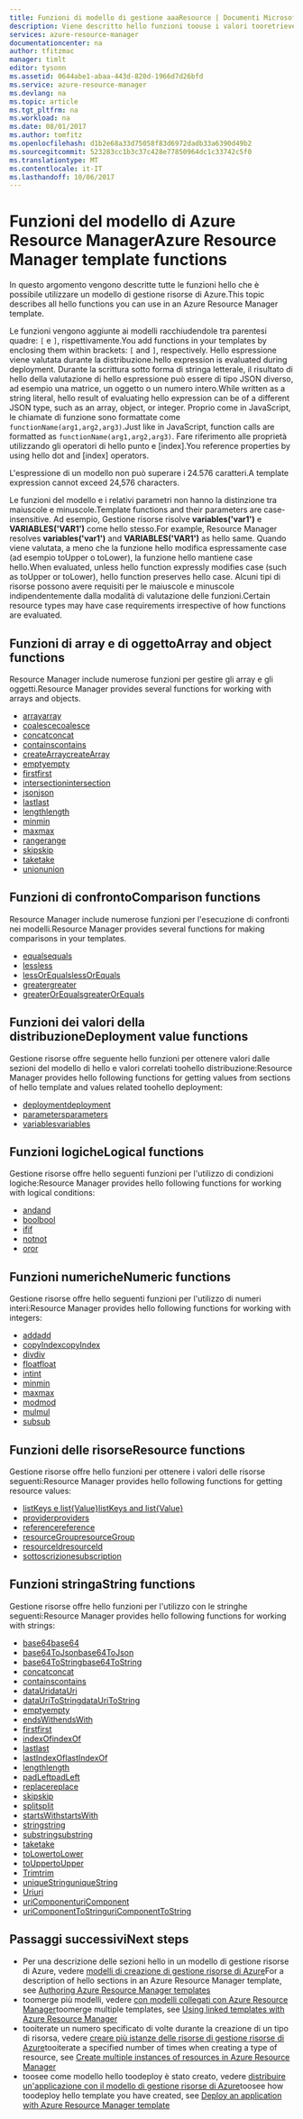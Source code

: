 ```yaml
---
title: Funzioni di modello di gestione aaaResource | Documenti Microsoft
description: Viene descritto hello funzioni toouse i valori tooretrieve un modello Gestione risorse di Azure, utilizzare le stringhe e valori numerici e recuperare le informazioni di distribuzione.
services: azure-resource-manager
documentationcenter: na
author: tfitzmac
manager: timlt
editor: tysonn
ms.assetid: 0644abe1-abaa-443d-820d-1966d7d26bfd
ms.service: azure-resource-manager
ms.devlang: na
ms.topic: article
ms.tgt_pltfrm: na
ms.workload: na
ms.date: 08/01/2017
ms.author: tomfitz
ms.openlocfilehash: d1b2e68a33d75058f83d6972dadb33a6390d49b2
ms.sourcegitcommit: 523283cc1b3c37c428e77850964dc1c33742c5f0
ms.translationtype: MT
ms.contentlocale: it-IT
ms.lasthandoff: 10/06/2017
---
```

# <a name="azure-resource-manager-template-functions"></a><span data-ttu-id="06823-103">Funzioni del modello di Azure Resource Manager</span><span class="sxs-lookup"><span data-stu-id="06823-103">Azure Resource Manager template functions</span></span>
<span data-ttu-id="06823-104">In questo argomento vengono descritte tutte le funzioni hello che è possibile utilizzare un modello di gestione risorse di Azure.</span><span class="sxs-lookup"><span data-stu-id="06823-104">This topic describes all hello functions you can use in an Azure Resource Manager template.</span></span>

<span data-ttu-id="06823-105">Le funzioni vengono aggiunte ai modelli racchiudendole tra parentesi quadre: `[` e `]`, rispettivamente.</span><span class="sxs-lookup"><span data-stu-id="06823-105">You add functions in your templates by enclosing them within brackets: `[` and `]`, respectively.</span></span> <span data-ttu-id="06823-106">Hello espressione viene valutata durante la distribuzione.</span><span class="sxs-lookup"><span data-stu-id="06823-106">hello expression is evaluated during deployment.</span></span> <span data-ttu-id="06823-107">Durante la scrittura sotto forma di stringa letterale, il risultato di hello della valutazione di hello espressione può essere di tipo JSON diverso, ad esempio una matrice, un oggetto o un numero intero.</span><span class="sxs-lookup"><span data-stu-id="06823-107">While written as a string literal, hello result of evaluating hello expression can be of a different JSON type, such as an array, object, or integer.</span></span> <span data-ttu-id="06823-108">Proprio come in JavaScript, le chiamate di funzione sono formattate come `functionName(arg1,arg2,arg3)`.</span><span class="sxs-lookup"><span data-stu-id="06823-108">Just like in JavaScript, function calls are formatted as `functionName(arg1,arg2,arg3)`.</span></span> <span data-ttu-id="06823-109">Fare riferimento alle proprietà utilizzando gli operatori di hello punto e [index].</span><span class="sxs-lookup"><span data-stu-id="06823-109">You reference properties by using hello dot and [index] operators.</span></span>

<span data-ttu-id="06823-110">L'espressione di un modello non può superare i 24.576 caratteri.</span><span class="sxs-lookup"><span data-stu-id="06823-110">A template expression cannot exceed 24,576 characters.</span></span>

<span data-ttu-id="06823-111">Le funzioni del modello e i relativi parametri non hanno la distinzione tra maiuscole e minuscole.</span><span class="sxs-lookup"><span data-stu-id="06823-111">Template functions and their parameters are case-insensitive.</span></span> <span data-ttu-id="06823-112">Ad esempio, Gestione risorse risolve **variables('var1')** e **VARIABLES('VAR1')** come hello stesso.</span><span class="sxs-lookup"><span data-stu-id="06823-112">For example, Resource Manager resolves **variables('var1')** and **VARIABLES('VAR1')** as hello same.</span></span> <span data-ttu-id="06823-113">Quando viene valutata, a meno che la funzione hello modifica espressamente case (ad esempio toUpper o toLower), la funzione hello mantiene case hello.</span><span class="sxs-lookup"><span data-stu-id="06823-113">When evaluated, unless hello function expressly modifies case (such as toUpper or toLower), hello function preserves hello case.</span></span> <span data-ttu-id="06823-114">Alcuni tipi di risorse possono avere requisiti per le maiuscole e minuscole indipendentemente dalla modalità di valutazione delle funzioni.</span><span class="sxs-lookup"><span data-stu-id="06823-114">Certain resource types may have case requirements irrespective of how functions are evaluated.</span></span>

<a id="array" />
<a id="coalesce" />
<a id="concatarray" />
<a id="contains" />
<a id="createarray" />
<a id="empty" />
<a id="first" />
<a id="intersection" />
<a id="last" />
<a id="length" />
<a id="min" />
<a id="max" />
<a id="range" />
<a id="skip" />
<a id="take" />
<a id="union" />

## <a name="array-and-object-functions"></a><span data-ttu-id="06823-115">Funzioni di array e di oggetto</span><span class="sxs-lookup"><span data-stu-id="06823-115">Array and object functions</span></span>
<span data-ttu-id="06823-116">Resource Manager include numerose funzioni per gestire gli array e gli oggetti.</span><span class="sxs-lookup"><span data-stu-id="06823-116">Resource Manager provides several functions for working with arrays and objects.</span></span>

* [<span data-ttu-id="06823-117">array</span><span class="sxs-lookup"><span data-stu-id="06823-117">array</span></span>](resource-group-template-functions-array.md#array)
* [<span data-ttu-id="06823-118">coalesce</span><span class="sxs-lookup"><span data-stu-id="06823-118">coalesce</span></span>](resource-group-template-functions-array.md#coalesce)
* [<span data-ttu-id="06823-119">concat</span><span class="sxs-lookup"><span data-stu-id="06823-119">concat</span></span>](resource-group-template-functions-array.md#concat)
* [<span data-ttu-id="06823-120">contains</span><span class="sxs-lookup"><span data-stu-id="06823-120">contains</span></span>](resource-group-template-functions-array.md#contains)
* [<span data-ttu-id="06823-121">createArray</span><span class="sxs-lookup"><span data-stu-id="06823-121">createArray</span></span>](resource-group-template-functions-array.md#createarray)
* [<span data-ttu-id="06823-122">empty</span><span class="sxs-lookup"><span data-stu-id="06823-122">empty</span></span>](resource-group-template-functions-array.md#empty)
* [<span data-ttu-id="06823-123">first</span><span class="sxs-lookup"><span data-stu-id="06823-123">first</span></span>](resource-group-template-functions-array.md#first)
* [<span data-ttu-id="06823-124">intersection</span><span class="sxs-lookup"><span data-stu-id="06823-124">intersection</span></span>](resource-group-template-functions-array.md#intersection)
* [<span data-ttu-id="06823-125">json</span><span class="sxs-lookup"><span data-stu-id="06823-125">json</span></span>](resource-group-template-functions-array.md#json)
* [<span data-ttu-id="06823-126">last</span><span class="sxs-lookup"><span data-stu-id="06823-126">last</span></span>](resource-group-template-functions-array.md#last)
* [<span data-ttu-id="06823-127">length</span><span class="sxs-lookup"><span data-stu-id="06823-127">length</span></span>](resource-group-template-functions-array.md#length)
* [<span data-ttu-id="06823-128">min</span><span class="sxs-lookup"><span data-stu-id="06823-128">min</span></span>](resource-group-template-functions-array.md#min)
* [<span data-ttu-id="06823-129">max</span><span class="sxs-lookup"><span data-stu-id="06823-129">max</span></span>](resource-group-template-functions-array.md#max)
* [<span data-ttu-id="06823-130">range</span><span class="sxs-lookup"><span data-stu-id="06823-130">range</span></span>](resource-group-template-functions-array.md#range)
* [<span data-ttu-id="06823-131">skip</span><span class="sxs-lookup"><span data-stu-id="06823-131">skip</span></span>](resource-group-template-functions-array.md#skip)
* [<span data-ttu-id="06823-132">take</span><span class="sxs-lookup"><span data-stu-id="06823-132">take</span></span>](resource-group-template-functions-array.md#take)
* [<span data-ttu-id="06823-133">union</span><span class="sxs-lookup"><span data-stu-id="06823-133">union</span></span>](resource-group-template-functions-array.md#union)

<a id="equals" />
<a id="less" />
<a id="lessorequals" />
<a id="greater" />
<a id="greaterorequals" />

## <a name="comparison-functions"></a><span data-ttu-id="06823-134">Funzioni di confronto</span><span class="sxs-lookup"><span data-stu-id="06823-134">Comparison functions</span></span>
<span data-ttu-id="06823-135">Resource Manager include numerose funzioni per l'esecuzione di confronti nei modelli.</span><span class="sxs-lookup"><span data-stu-id="06823-135">Resource Manager provides several functions for making comparisons in your templates.</span></span>

* [<span data-ttu-id="06823-136">equals</span><span class="sxs-lookup"><span data-stu-id="06823-136">equals</span></span>](resource-group-template-functions-comparison.md#equals)
* [<span data-ttu-id="06823-137">less</span><span class="sxs-lookup"><span data-stu-id="06823-137">less</span></span>](resource-group-template-functions-comparison.md#less)
* [<span data-ttu-id="06823-138">lessOrEquals</span><span class="sxs-lookup"><span data-stu-id="06823-138">lessOrEquals</span></span>](resource-group-template-functions-comparison.md#lessorequals)
* [<span data-ttu-id="06823-139">greater</span><span class="sxs-lookup"><span data-stu-id="06823-139">greater</span></span>](resource-group-template-functions-comparison.md#greater)
* [<span data-ttu-id="06823-140">greaterOrEquals</span><span class="sxs-lookup"><span data-stu-id="06823-140">greaterOrEquals</span></span>](resource-group-template-functions-comparison.md#greaterorequals)

<a id="deployment" />
<a id="parameters" />
<a id="variables" />

## <a name="deployment-value-functions"></a><span data-ttu-id="06823-141">Funzioni dei valori della distribuzione</span><span class="sxs-lookup"><span data-stu-id="06823-141">Deployment value functions</span></span>
<span data-ttu-id="06823-142">Gestione risorse offre seguente hello funzioni per ottenere valori dalle sezioni del modello di hello e valori correlati toohello distribuzione:</span><span class="sxs-lookup"><span data-stu-id="06823-142">Resource Manager provides hello following functions for getting values from sections of hello template and values related toohello deployment:</span></span>

* [<span data-ttu-id="06823-143">deployment</span><span class="sxs-lookup"><span data-stu-id="06823-143">deployment</span></span>](resource-group-template-functions-deployment.md#deployment)
* [<span data-ttu-id="06823-144">parameters</span><span class="sxs-lookup"><span data-stu-id="06823-144">parameters</span></span>](resource-group-template-functions-deployment.md#parameters)
* [<span data-ttu-id="06823-145">variables</span><span class="sxs-lookup"><span data-stu-id="06823-145">variables</span></span>](resource-group-template-functions-deployment.md#variables)

<a id="add" />
<a id="copyindex" />
<a id="div" />
<a id="float" />
<a id="int" />
<a id="minint" />
<a id="maxint" />
<a id="mod" />
<a id="mul" />
<a id="sub" />

## <a name="logical-functions"></a><span data-ttu-id="06823-146">Funzioni logiche</span><span class="sxs-lookup"><span data-stu-id="06823-146">Logical functions</span></span>
<span data-ttu-id="06823-147">Gestione risorse offre hello seguenti funzioni per l'utilizzo di condizioni logiche:</span><span class="sxs-lookup"><span data-stu-id="06823-147">Resource Manager provides hello following functions for working with logical conditions:</span></span>

* [<span data-ttu-id="06823-148">and</span><span class="sxs-lookup"><span data-stu-id="06823-148">and</span></span>](resource-group-template-functions-logical.md#and)
* [<span data-ttu-id="06823-149">bool</span><span class="sxs-lookup"><span data-stu-id="06823-149">bool</span></span>](resource-group-template-functions-logical.md#bool)
* [<span data-ttu-id="06823-150">if</span><span class="sxs-lookup"><span data-stu-id="06823-150">if</span></span>](resource-group-template-functions-logical.md#if)
* [<span data-ttu-id="06823-151">not</span><span class="sxs-lookup"><span data-stu-id="06823-151">not</span></span>](resource-group-template-functions-logical.md#not)
* [<span data-ttu-id="06823-152">or</span><span class="sxs-lookup"><span data-stu-id="06823-152">or</span></span>](resource-group-template-functions-logical.md#or)

## <a name="numeric-functions"></a><span data-ttu-id="06823-153">Funzioni numeriche</span><span class="sxs-lookup"><span data-stu-id="06823-153">Numeric functions</span></span>
<span data-ttu-id="06823-154">Gestione risorse offre hello seguenti funzioni per l'utilizzo di numeri interi:</span><span class="sxs-lookup"><span data-stu-id="06823-154">Resource Manager provides hello following functions for working with integers:</span></span>

* [<span data-ttu-id="06823-155">add</span><span class="sxs-lookup"><span data-stu-id="06823-155">add</span></span>](resource-group-template-functions-numeric.md#add)
* [<span data-ttu-id="06823-156">copyIndex</span><span class="sxs-lookup"><span data-stu-id="06823-156">copyIndex</span></span>](resource-group-template-functions-numeric.md#copyindex)
* [<span data-ttu-id="06823-157">div</span><span class="sxs-lookup"><span data-stu-id="06823-157">div</span></span>](resource-group-template-functions-numeric.md#div)
* [<span data-ttu-id="06823-158">float</span><span class="sxs-lookup"><span data-stu-id="06823-158">float</span></span>](resource-group-template-functions-numeric.md#float)
* [<span data-ttu-id="06823-159">int</span><span class="sxs-lookup"><span data-stu-id="06823-159">int</span></span>](resource-group-template-functions-numeric.md#int)
* [<span data-ttu-id="06823-160">min</span><span class="sxs-lookup"><span data-stu-id="06823-160">min</span></span>](resource-group-template-functions-numeric.md#min)
* [<span data-ttu-id="06823-161">max</span><span class="sxs-lookup"><span data-stu-id="06823-161">max</span></span>](resource-group-template-functions-numeric.md#max)
* [<span data-ttu-id="06823-162">mod</span><span class="sxs-lookup"><span data-stu-id="06823-162">mod</span></span>](resource-group-template-functions-numeric.md#mod)
* [<span data-ttu-id="06823-163">mul</span><span class="sxs-lookup"><span data-stu-id="06823-163">mul</span></span>](resource-group-template-functions-numeric.md#mul)
* [<span data-ttu-id="06823-164">sub</span><span class="sxs-lookup"><span data-stu-id="06823-164">sub</span></span>](resource-group-template-functions-numeric.md#sub)

<a id="listkeys" />
<a id="list" />
<a id="providers" />
<a id="reference" />
<a id="resourcegroup" />
<a id="resourceid" />
<a id="subscription" />

## <a name="resource-functions"></a><span data-ttu-id="06823-165">Funzioni delle risorse</span><span class="sxs-lookup"><span data-stu-id="06823-165">Resource functions</span></span>
<span data-ttu-id="06823-166">Gestione risorse offre hello funzioni per ottenere i valori delle risorse seguenti:</span><span class="sxs-lookup"><span data-stu-id="06823-166">Resource Manager provides hello following functions for getting resource values:</span></span>

* [<span data-ttu-id="06823-167">listKeys e list{Value}</span><span class="sxs-lookup"><span data-stu-id="06823-167">listKeys and list{Value}</span></span>](resource-group-template-functions-resource.md#listkeys)
* [<span data-ttu-id="06823-168">provider</span><span class="sxs-lookup"><span data-stu-id="06823-168">providers</span></span>](resource-group-template-functions-resource.md#providers)
* [<span data-ttu-id="06823-169">reference</span><span class="sxs-lookup"><span data-stu-id="06823-169">reference</span></span>](resource-group-template-functions-resource.md#reference)
* [<span data-ttu-id="06823-170">resourceGroup</span><span class="sxs-lookup"><span data-stu-id="06823-170">resourceGroup</span></span>](resource-group-template-functions-resource.md#resourcegroup)
* [<span data-ttu-id="06823-171">resourceId</span><span class="sxs-lookup"><span data-stu-id="06823-171">resourceId</span></span>](resource-group-template-functions-resource.md#resourceid)
* [<span data-ttu-id="06823-172">sottoscrizione</span><span class="sxs-lookup"><span data-stu-id="06823-172">subscription</span></span>](resource-group-template-functions-resource.md#subscription)

<a id="base64" />
<a id="base64tojson" />
<a id="base64tostring" />
<a id="concat" />
<a id="containsstring" />
<a id="datauri" />
<a id="datauritostring" />
<a id="emptystring" />
<a id="endswith" />
<a id="firststring" />
<a id="indexof" />
<a id="laststring" />
<a id="lastindexof" />
<a id="lengthstring" />
<a id="padleft" />
<a id="replace" />
<a id="skipstring" />
<a id="split" />
<a id="startswith" />
<a id="string" />
<a id="substring" />
<a id="takestring" />
<a id="tolower" />
<a id="toupper" />
<a id="trim" />
<a id="uniquestring" />
<a id="uri" />
<a id="uricomponent" />
<a id="uricomponenttostring" />

## <a name="string-functions"></a><span data-ttu-id="06823-173">Funzioni stringa</span><span class="sxs-lookup"><span data-stu-id="06823-173">String functions</span></span>
<span data-ttu-id="06823-174">Gestione risorse offre hello funzioni per l'utilizzo con le stringhe seguenti:</span><span class="sxs-lookup"><span data-stu-id="06823-174">Resource Manager provides hello following functions for working with strings:</span></span>

* [<span data-ttu-id="06823-175">base64</span><span class="sxs-lookup"><span data-stu-id="06823-175">base64</span></span>](resource-group-template-functions-string.md#base64)
* [<span data-ttu-id="06823-176">base64ToJson</span><span class="sxs-lookup"><span data-stu-id="06823-176">base64ToJson</span></span>](resource-group-template-functions-string.md#base64tojson)
* [<span data-ttu-id="06823-177">base64ToString</span><span class="sxs-lookup"><span data-stu-id="06823-177">base64ToString</span></span>](resource-group-template-functions-string.md#base64tostring)
* [<span data-ttu-id="06823-178">concat</span><span class="sxs-lookup"><span data-stu-id="06823-178">concat</span></span>](resource-group-template-functions-string.md#concat)
* [<span data-ttu-id="06823-179">contains</span><span class="sxs-lookup"><span data-stu-id="06823-179">contains</span></span>](resource-group-template-functions-string.md#contains)
* [<span data-ttu-id="06823-180">dataUri</span><span class="sxs-lookup"><span data-stu-id="06823-180">dataUri</span></span>](resource-group-template-functions-string.md#datauri)
* [<span data-ttu-id="06823-181">dataUriToString</span><span class="sxs-lookup"><span data-stu-id="06823-181">dataUriToString</span></span>](resource-group-template-functions-string.md#datauritostring)
* [<span data-ttu-id="06823-182">empty</span><span class="sxs-lookup"><span data-stu-id="06823-182">empty</span></span>](resource-group-template-functions-string.md#empty)
* [<span data-ttu-id="06823-183">endsWith</span><span class="sxs-lookup"><span data-stu-id="06823-183">endsWith</span></span>](resource-group-template-functions-string.md#endswith)
* [<span data-ttu-id="06823-184">first</span><span class="sxs-lookup"><span data-stu-id="06823-184">first</span></span>](resource-group-template-functions-string.md#first)
* [<span data-ttu-id="06823-185">indexOf</span><span class="sxs-lookup"><span data-stu-id="06823-185">indexOf</span></span>](resource-group-template-functions-string.md#indexof)
* [<span data-ttu-id="06823-186">last</span><span class="sxs-lookup"><span data-stu-id="06823-186">last</span></span>](resource-group-template-functions-string.md#last)
* [<span data-ttu-id="06823-187">lastIndexOf</span><span class="sxs-lookup"><span data-stu-id="06823-187">lastIndexOf</span></span>](resource-group-template-functions-string.md#lastindexof)
* [<span data-ttu-id="06823-188">length</span><span class="sxs-lookup"><span data-stu-id="06823-188">length</span></span>](resource-group-template-functions-string.md#length)
* [<span data-ttu-id="06823-189">padLeft</span><span class="sxs-lookup"><span data-stu-id="06823-189">padLeft</span></span>](resource-group-template-functions-string.md#padleft)
* [<span data-ttu-id="06823-190">replace</span><span class="sxs-lookup"><span data-stu-id="06823-190">replace</span></span>](resource-group-template-functions-string.md#replace)
* [<span data-ttu-id="06823-191">skip</span><span class="sxs-lookup"><span data-stu-id="06823-191">skip</span></span>](resource-group-template-functions-string.md#skip)
* [<span data-ttu-id="06823-192">split</span><span class="sxs-lookup"><span data-stu-id="06823-192">split</span></span>](resource-group-template-functions-string.md#split)
* [<span data-ttu-id="06823-193">startsWith</span><span class="sxs-lookup"><span data-stu-id="06823-193">startsWith</span></span>](resource-group-template-functions-string.md#startswith)
* [<span data-ttu-id="06823-194">string</span><span class="sxs-lookup"><span data-stu-id="06823-194">string</span></span>](resource-group-template-functions-string.md#string)
* [<span data-ttu-id="06823-195">substring</span><span class="sxs-lookup"><span data-stu-id="06823-195">substring</span></span>](resource-group-template-functions-string.md#substring)
* [<span data-ttu-id="06823-196">take</span><span class="sxs-lookup"><span data-stu-id="06823-196">take</span></span>](resource-group-template-functions-string.md#take)
* [<span data-ttu-id="06823-197">toLower</span><span class="sxs-lookup"><span data-stu-id="06823-197">toLower</span></span>](resource-group-template-functions-string.md#tolower)
* [<span data-ttu-id="06823-198">toUpper</span><span class="sxs-lookup"><span data-stu-id="06823-198">toUpper</span></span>](resource-group-template-functions-string.md#toupper)
* [<span data-ttu-id="06823-199">Trim</span><span class="sxs-lookup"><span data-stu-id="06823-199">trim</span></span>](resource-group-template-functions-string.md#trim)
* [<span data-ttu-id="06823-200">uniqueString</span><span class="sxs-lookup"><span data-stu-id="06823-200">uniqueString</span></span>](resource-group-template-functions-string.md#uniquestring)
* [<span data-ttu-id="06823-201">Uri</span><span class="sxs-lookup"><span data-stu-id="06823-201">uri</span></span>](resource-group-template-functions-string.md#uri)
* [<span data-ttu-id="06823-202">uriComponent</span><span class="sxs-lookup"><span data-stu-id="06823-202">uriComponent</span></span>](resource-group-template-functions-string.md#uricomponent)
* [<span data-ttu-id="06823-203">uriComponentToString</span><span class="sxs-lookup"><span data-stu-id="06823-203">uriComponentToString</span></span>](resource-group-template-functions-string.md#uricomponenttostring)


## <a name="next-steps"></a><span data-ttu-id="06823-204">Passaggi successivi</span><span class="sxs-lookup"><span data-stu-id="06823-204">Next steps</span></span>
* <span data-ttu-id="06823-205">Per una descrizione delle sezioni hello in un modello di gestione risorse di Azure, vedere [modelli di creazione di gestione risorse di Azure](resource-group-authoring-templates.md)</span><span class="sxs-lookup"><span data-stu-id="06823-205">For a description of hello sections in an Azure Resource Manager template, see [Authoring Azure Resource Manager templates](resource-group-authoring-templates.md)</span></span>
* <span data-ttu-id="06823-206">toomerge più modelli, vedere [con modelli collegati con Azure Resource Manager](resource-group-linked-templates.md)</span><span class="sxs-lookup"><span data-stu-id="06823-206">toomerge multiple templates, see [Using linked templates with Azure Resource Manager](resource-group-linked-templates.md)</span></span>
* <span data-ttu-id="06823-207">tooiterate un numero specificato di volte durante la creazione di un tipo di risorsa, vedere [creare più istanze delle risorse di gestione risorse di Azure](resource-group-create-multiple.md)</span><span class="sxs-lookup"><span data-stu-id="06823-207">tooiterate a specified number of times when creating a type of resource, see [Create multiple instances of resources in Azure Resource Manager](resource-group-create-multiple.md)</span></span>
* <span data-ttu-id="06823-208">toosee come modello hello toodeploy è stato creato, vedere [distribuire un'applicazione con il modello di gestione risorse di Azure](resource-group-template-deploy.md)</span><span class="sxs-lookup"><span data-stu-id="06823-208">toosee how toodeploy hello template you have created, see [Deploy an application with Azure Resource Manager template](resource-group-template-deploy.md)</span></span>

